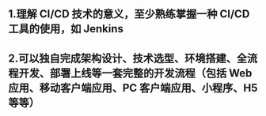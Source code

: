## 1.理解 CI/CD 技术的意义，至少熟练掌握一种 CI/CD 工具的使用，如 Jenkins

## 2.可以独自完成架构设计、技术选型、环境搭建、全流程开发、部署上线等一套完整的开发流程（包括 Web 应用、移动客户端应用、PC 客户端应用、小程序、H5 等等）

